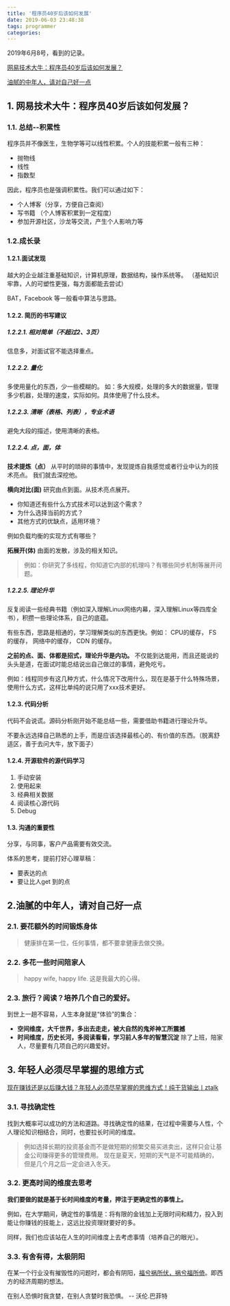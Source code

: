 ```yaml
---
title: '程序员40岁后该如何发展'
date: 2019-06-03 23:48:38
tags: programmer
categories:
---
```

2019年6月8号，看到的记录。

[网易技术大牛：程序员40岁后该如何发展？](https://www.bilibili.com/video/av54080851?spm_id_from=333.334.b_62696c695f746563686e6f6c6f6779.6)

[油腻的中年人，请对自己好一点](http://3g.163.com/dy/article/EGM5MBA10517QCLU.html)

<!--more-->
## 1. 网易技术大牛：程序员40岁后该如何发展？
### 1.1. 总结--积累性
程序员并不像医生，生物学等可以线性积累。个人的技能积累一般有三种：
- 抛物线
- 线性
- 指数型

因此，程序员也是强调积累性。我们可以通过如下：
- 个人博客（分享，方便自己查阅）
- 写书籍 （个人博客积累到一定程度）
- 参加开源社区，沙龙等交流，产生个人影响力等

### 1.2.成长录
#### 1.2.1.面试发现
越大的企业越注重基础知识，计算机原理，数据结构，操作系统等。 （基础知识牢靠，人的可塑性更强，每方面都能去尝试）

BAT，Facebook 等一般看中算法与思路。

#### 1.2.2. 简历的书写建议
##### 1.2.2.1. 相对简单（不超过2、3页）
信息多，对面试官不能选择重点。

##### 1.2.2.2. 量化
多使用量化的东西，少一些模糊的。
如：多大规模，处理的多大的数据量，管理多少机器，处理的速度，实际如何。具体使用了什么技术。

##### 1.2.2.3. 清晰（表格、列表），专业术语
避免大段的描述，使用清晰的表格。

##### 1.2.2.4. 点，面，体
__技术提炼（点）__
从平时的琐碎的事情中，发现提炼自我感觉或者行业中认为的技术亮点。
我们就去深挖他。

__横向对比(面)__
研究由点到面。从技术亮点展开。
- 你知道还有些什么方式技术可以达到这个需求？  
- 为什么选择当前的方式？  
- 其他方式的优缺点，适用环境？

例如负载均衡的实现方式有哪些？

__拓展开(体)__
由面的发散，涉及的相关知识。
>例如：你研究了多线程，你知道它内部的机理吗？有哪些同步机制等展开问题。

##### 1.2.2.5. 理论升华
反复阅读一些经典书籍（例如深入理解Linux网络内幕，深入理解Linux等四库全书），积攒一些理论体系，自己的底蕴。

有些东西，思路是相通的，学习理解类似的东西更快。例如：
CPU的缓存，
FS 的缓存，
网络中的缓存，
CDN 的缓存。

__之前的点、面、体都是招式，理论升华是内功。__ 不仅能到达能用，而且还能说的头头是道，在面试时能总结说出自己做过的事情，避免吃亏。

例如：线程同步有这几种方式，什么情况下改用什么，现在是基于什么特殊场景，使用什么方式，这样比单纯的说只用了xxx技术更好。

#### 1.2.3. 代码分析
代码不会说谎。源码分析刚开始不能总结一些，需要借助书籍进行理论升华。

不要永远选择自己熟悉的上手，而是应该选择最核心的、有价值的东西。（脱离舒适区，善于去问大牛，放下面子）

#### 1.2.4. 开源软件的源代码学习
1. 手动安装  
2. 使用起来  
3. 经典相关数据  
4. 阅读核心源代码  
5. Debug  

#### 1.3. 沟通的重要性
分享，与同事，客户产品需要有效交流。

体系的思考，提前打好心理草稿：
- 要表达的点  
- 要让比人get 到的点


## 2.油腻的中年人，请对自己好一点
### 2.1. 要花额外的时间锻炼身体
 >健康排在第一位，任何事情，都不要拿健康去做交换。

### 2.2. 多花一些时间陪家人
>happy wife, happy life.
>这是我最大的心得。

### 2.3. 旅行？阅读？培养几个自己的爱好。
到世上一趟不容易，人生本身就是“体验”的集合：
- __空间维度，大千世界，多出去走走，被大自然的鬼斧神工所震撼__
- __时间维度，历史长河，多阅读看看，学习前人多年的智慧沉淀__
除了上班，陪家人，尽量要有几项自己的兴趣爱好。

## 3. 年轻人必须尽早掌握的思维方式
[现在赚钱还是以后赚大钱？年轻人必须尽早掌握的思维方式！纯干货输出丨ztalk](https://www.bilibili.com/video/av57285232/?spm_id_from=333.334.b_72616e6b696e675f6c696665.2)

### 3.1. 寻找确定性
找到大概率可以成功的方法和道路。寻找确定性的结果，在过程中需要与人性，个人理论知识相结合，同时，也要拉长时间的维度。
>例如选择长期的投资基金而不是做短期的频繁交易买进卖出，这样只会让基金公司赚得更多的管理费用。
>现在是夏天，短期的天气是不可能精确的，但是几个月之后一定会进入冬天。

### 3.2. 更高时间的维度去思考
__我们要做的就是基于长时间维度的考量，押注于更确定性的事情上。__ 

例如，在大学期间，确定性的事情是：将有限的金钱加上无限时间和精力，投入到能让你赚钱的技能上，这远比投资理财要好的多。

同样，我们也应该站在人生的时间维度上去考虑事情（培养自己的眼光）。

### 3.3. 有舍有得，太极阴阳
在某一个行业没有摧毁性的问题时，都会有阴阳，[福兮祸所伏，祸兮福所倚](https://baike.baidu.com/item/%E7%A5%B8%E5%85%AE%E7%A6%8F%E6%89%80%E5%80%9A%EF%BC%8C%E7%A6%8F%E5%85%AE%E7%A5%B8%E6%89%80%E4%BC%8F/856363?fr=aladdin)。即西方的经济周期的想法。

在别人恐惧时我贪婪，在别人贪婪时我恐惧。 -- 沃伦.巴菲特